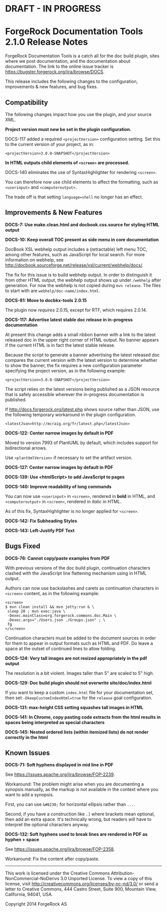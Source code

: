 # DRAFT - IN PROGRESS

# ForgeRock Documentation Tools 2.1.0 Release Notes

ForgeRock Documentation Tools is a catch all for the doc build plugin,
sites where we post documentation, and the documentation about
documentation. The link to the online issue tracker is
<https://bugster.forgerock.org/jira/browse/DOCS>.

This release includes the following changes to the configuration,
improvements & new features, and bug fixes.

## Compatibility

The following changes impact how you use the plugin, and your source XML.

**Project version must new be set in the plugin configuration.**

DOCS-117 added a required `<projectVersion>` configuration setting.
Set this to the current version of your project, as in:

    <projectVersion>3.0.0-SNAPSHOT</projectVersion>

**In HTML outputs child elements of `<screen>` are processed.**

DOCS-140 eliminates the use of SyntaxHighlighter for rendering `<screen>`.

You can therefore now use child elements to affect the formatting,
such as `<userinput>` and `<computeroutput>`.

The trade off is that setting `language=shell` no longer has an effect.


## Improvements & New Features

**DOCS-7: Use make.clean.html and docbook.css.source for styling HTML output**

**DOCS-10: Keep overall TOC present as side menu in core documentation**

DocBook XSL webhelp output includes a (retractable) left menu TOC,
among other features, such as JavaScript for local search.
For more information on webhelp,
see <http://docbook.sourceforge.net/release/xsl/current/webhelp/docs/>.

The fix for this issue is to build webhelp output.
In order to distinguish it from other HTML output,
the webhelp output shows up under `/webhelp` after generation.
For now the webhelp is not copied during `mvn release`.
The files to start with are `webhelp/doc-name/index.html`.

**DOCS-81: Move to docbkx-tools 2.0.15**

The plugin now _requires_ 2.0.15, except for RTF, which requires 2.0.14.

**DOCS-117: Advertise latest stable doc release in in-progress documentation**

At present this change adds a small ribbon banner
with a link to the latest released doc in the upper right corner of HTML output.
No banner appears if the current HTML is in fact the latest stable release.

Because the script to generate a banner advertising the latest released doc
compares the current version with the latest version
to determine whether to show the banner,
the fix requires a new configuration parameter specifying the project version,
as in the following example:

    <projectVersion>3.0.0-SNAPSHOT</projectVersion>

The script relies on the latest versions being published as a JSON resource
that is safely accessible wherever the in-progress documentation is published.

If <http://docs.forgerock.org/latest.php> shows source rather than JSON,
use the following temporary workaround in the plugin configuration.

    <latestJson>http://mcraig.org/fr/latest.php</latestJson>

**DOCS-122: Center narrow images by default in PDF**

Moved to version 7993 of PlantUML by default,
which includes support for bidirectional arrows.

Use `<plantUmlVersion>` if necessary to set the artifact version.

**DOCS-127: Center narrow images by default in PDF**

**DOCS-139: Use &lt;htmlScript&gt; to add JavaScript to pages**

**DOCS-140: Improve readability of long commands**

You can now use `<userinput>` in `<screen>`, rendered in **bold** in HTML,
and `<computeroutput>` in `<screen>`, rendered in _italic_ in HTML.

As of this fix, SyntaxHighlighter is no longer applied for `<screen>`.

**DOCS-142: Fix Subheading Styles**

**DOCS-143: Left-Justify PDF Text**


## Bugs Fixed

**DOCS-76: Cannot copy/paste examples from PDF**

With previous versions of the doc build plugin, continuation characters clashed
with the JavaScript line flattening mechanism using in HTML output.

Authors can now use backslashes and carets as continuation characters
in `<screen>` content, as in the following example:

    <screen>
    $ mvn clean install && mvn jetty:run & \
     sleep 20 ; mvn exec:java \
     -Dexec.mainClass=org.forgerock.commons.doc.Main \
     -Dexec.args="./Users.json ./Groups.json" ; \
     fg
    </screen>

Continuation characters must be added to the document sources
in order for them to appear in output formats such as HTML and PDF.
Do leave a space at the outset of continued lines to allow folding.

**DOCS-124: Very tall images are not resized appropriately in the pdf output**

The resolution is a bit violent. Images taller than 5" are scaled to 5" high.

**DOCS-129: Doc build plugin should not overwrite site/doc/index.html**

If you want to keep a custom `index.html` file for your documentation set,
then set `-DkeepCustomIndexHtml=true` for the `release` goal configuration.

**DOCS-131: max-height CSS setting squashes tall images in HTML**

**DOCS-141: In Chrome, copy pasting code extracts from the html results in spaces being interpreted as special characters**

**DOCS-145: Nested ordered lists (within itemized lists) do not render correctly in the html**


## Known Issues

**DOCS-71: Soft hyphens displayed in mid line in PDF**

See <https://issues.apache.org/jira/browse/FOP-2239>.

Workaround: The problem might arise when you are documenting a synopsis
manually, as the markup is not available in the context where you want
to add a synopsis.

First, you can use `&#8230;` for horizontal ellipsis rather than `...`.

Second, if you have a construction like `.]` where brackets mean
optional, then add an extra space. It's technically wrong, but readers
will have to interpret the optional characters anyway.

**DOCS-132: Soft hyphens used to break lines are rendered in PDF as hyphen + space**

See <https://issues.apache.org/jira/browse/FOP-2358>.

Workaround: Fix the content after copy/paste.


* * *

This work is licensed under the Creative Commons
Attribution-NonCommercial-NoDerivs 3.0 Unported License.
To view a copy of this license, visit
<http://creativecommons.org/licenses/by-nc-nd/3.0/>
or send a letter to Creative Commons, 444 Castro Street,
Suite 900, Mountain View, California, 94041, USA.

Copyright 2014 ForgeRock AS

